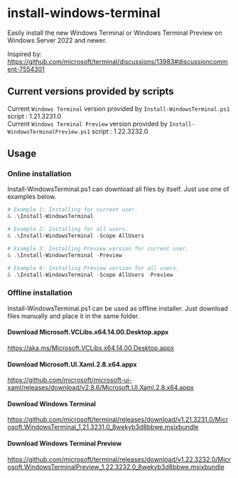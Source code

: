 # install-windows-terminal
Easily install the new Windows Terminal or Windows Terminal Preview on Windows Server 2022 and newer.

Inspired by: https://github.com/microsoft/terminal/discussions/13983#discussioncomment-7554301

## Current versions provided by scripts
Current `Windows Terminal` version provided by `Install-WindowsTerminal.ps1` script : 1.21.3231.0  
Current `Windows Terminal Preview` version provided by `Install-WindowsTerminalPreview.ps1` script : 1.22.3232.0  

## Usage
### Online installation
Install-WindowsTerminal.ps1 can download all files by itself. Just use one of examples below.  
```Powershell
# Example 1: Installing for current user.
& .\Install-WindowsTerminal

# Example 2: Installing for all users.
& .\Install-WindowsTerminal -Scope AllUsers

# Example 3: Installing Preview version for current user.
& .\Install-WindowsTerminal -Preview

# Example 4: Installing Preview version for all users.
& .\Install-WindowsTerminal -Scope AllUsers -Preview
```
### Offline installation
Install-WindowsTerminal.ps1 can be used as offline installer. Just download files manually and place it in the same folder.  
#### Download Microsoft.VCLibs.x64.14.00.Desktop.appx  
https://aka.ms/Microsoft.VCLibs.x64.14.00.Desktop.appx  
#### Download Microsoft.UI.Xaml.2.8.x64.appx  
https://github.com/microsoft/microsoft-ui-xaml/releases/download/v2.8.6/Microsoft.UI.Xaml.2.8.x64.appx  
#### Download Windows Terminal  
https://github.com/microsoft/terminal/releases/download/v1.21.3231.0/Microsoft.WindowsTerminal_1.21.3231.0_8wekyb3d8bbwe.msixbundle  
#### Download Windows Terminal Preview  
https://github.com/microsoft/terminal/releases/download/v1.22.3232.0/Microsoft.WindowsTerminalPreview_1.22.3232.0_8wekyb3d8bbwe.msixbundle  

